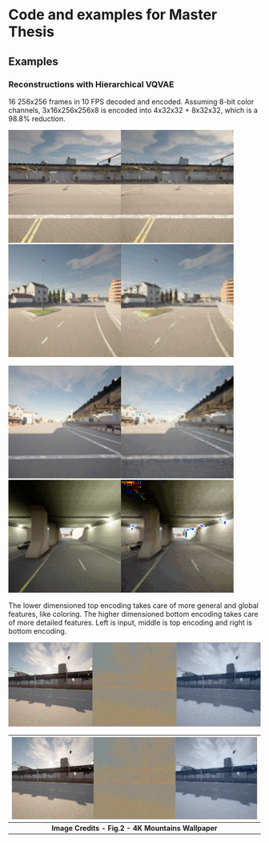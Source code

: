 # Code and examples for Master Thesis

## Examples

### Reconstructions with Hierarchical VQVAE
16 256x256 frames in 10 FPS decoded and encoded.
Assuming 8-bit color channels, 3x16x256x256x8 is encoded into 4x32x32 + 8x32x32, which is a 98.8% reduction.

<p float="left">
  <img src="./examples/vqvae_reconstructions/1.gif" width="450" />
  <img src="./examples/vqvae_reconstructions/2.gif" width="450" /> 
</p>
<p float="left">
  <img src="./examples/vqvae_reconstructions/3.gif" width="450" />
  <img src="./examples/vqvae_reconstructions/4.gif" width="450" /> 
</p>

The lower dimensioned top encoding takes care of more general and global features, like coloring. The higher dimensioned bottom encoding takes care of more detailed features. Left is input, middle is top encoding and right is bottom encoding.

<p float="left">
  <img src="./examples/input_top_bot_separate/synced.gif" width="900" />
</p>

| ![space-1.jpg](./examples/input_top_bot_separate/synced.gif) |
|:--:|
| <b>Image Credits - Fig.2 - 4K Mountains Wallpaper</b>|
